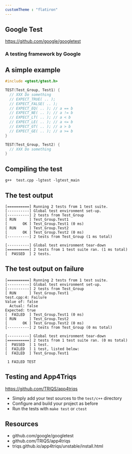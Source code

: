 ```yaml
---
customTheme : "flatiron"
---
```


## Google Test
https://github.com/google/googletest

### A testing framework by Google


## A simple example

```cpp
#include <gtest/gtest.h>

TEST(Test_Group, Test1) {
  // XXX Do something
  // EXPECT_TRUE( .. );
  // EXPECT_FALSE( .. );
  // EXPECT_EQ( .. ); // a == b
  // EXPECT_NE( .. ); // a != b
  // EXPECT_LT( .. ); // a < b
  // EXPECT_LE( .. ); // a <= b
  // EXPECT_GT( .. ); // a > b
  // EXPECT_GE( .. ); // a >= b
}

TEST(Test_Group, Test2) {
  // XXX Do something
}
```


## Compiling the test

`g++  test.cpp -lgtest -lgtest_main`



## The test output

```
[==========] Running 2 tests from 1 test suite.
[----------] Global test environment set-up.
[----------] 2 tests from Test_Group
[ RUN      ] Test_Group.Test1
[       OK ] Test_Group.Test1 (0 ms)
[ RUN      ] Test_Group.Test2
[       OK ] Test_Group.Test2 (0 ms)
[----------] 2 tests from Test_Group (1 ms total)

[----------] Global test environment tear-down
[==========] 2 tests from 1 test suite ran. (1 ms total)
[  PASSED  ] 2 tests.
```


## The test output on failure

```
[==========] Running 2 tests from 1 test suite.
[----------] Global test environment set-up.
[----------] 2 tests from Test_Group
[ RUN      ] Test_Group.Test1
test.cpp:4: Failure
Value of: false
  Actual: false
Expected: true
[  FAILED  ] Test_Group.Test1 (0 ms)
[ RUN      ] Test_Group.Test2
[       OK ] Test_Group.Test2 (0 ms)
[----------] 2 tests from Test_Group (0 ms total)

[----------] Global test environment tear-down
[==========] 2 tests from 1 test suite ran. (0 ms total)
[  PASSED  ] 1 test.
[  FAILED  ] 1 test, listed below:
[  FAILED  ] Test_Group.Test1

 1 FAILED TEST
 ```


## Testing and App4Triqs
https://github.com/TRIQS/app4triqs

* Simply add your test sources to the `test/c++` directory
* Configure and build your project as before
* Run the tests with `make test` or `ctest`


## Resources

* github.com/google/googletest
* github.com/TRIQS/app4triqs
* triqs.github.io/app4triqs/unstable/install.html
